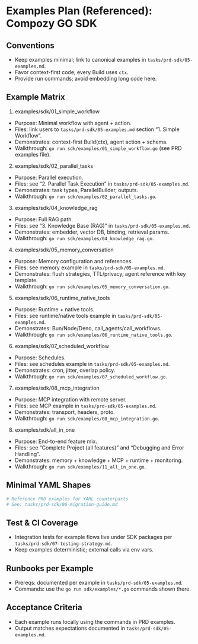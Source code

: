 # Examples Plan (Referenced): Compozy GO SDK

## Conventions

- Keep examples minimal; link to canonical examples in `tasks/prd-sdk/05-examples.md`.
- Favor context-first code; every Build uses `ctx`.
- Provide run commands; avoid embedding long code here.

## Example Matrix

1. examples/sdk/01_simple_workflow
- Purpose: Minimal workflow with agent + action.
- Files: link users to `tasks/prd-sdk/05-examples.md` section “1. Simple Workflow”.
- Demonstrates: context-first Build(ctx), agent action + schema.
- Walkthrough: `go run sdk/examples/01_simple_workflow.go` (see PRD examples file).

2. examples/sdk/02_parallel_tasks
- Purpose: Parallel execution.
- Files: see “2. Parallel Task Execution” in `tasks/prd-sdk/05-examples.md`.
- Demonstrates: task types, ParallelBuilder, outputs.
- Walkthrough: `go run sdk/examples/02_parallel_tasks.go`.

3. examples/sdk/04_knowledge_rag
- Purpose: Full RAG path.
- Files: see “3. Knowledge Base (RAG)” in `tasks/prd-sdk/05-examples.md`.
- Demonstrates: embedder, vector DB, binding, retrieval params.
- Walkthrough: `go run sdk/examples/04_knowledge_rag.go`.

4. examples/sdk/05_memory_conversation
- Purpose: Memory configuration and references.
- Files: see memory example in `tasks/prd-sdk/05-examples.md`.
- Demonstrates: flush strategies, TTL/privacy, agent reference with key template.
- Walkthrough: `go run sdk/examples/05_memory_conversation.go`.

5. examples/sdk/06_runtime_native_tools
- Purpose: Runtime + native tools.
- Files: see runtime/native tools example in `tasks/prd-sdk/05-examples.md`.
- Demonstrates: Bun/Node/Deno, call_agents/call_workflows.
- Walkthrough: `go run sdk/examples/06_runtime_native_tools.go`.

6. examples/sdk/07_scheduled_workflow
- Purpose: Schedules.
- Files: see schedules example in `tasks/prd-sdk/05-examples.md`.
- Demonstrates: cron, jitter, overlap policy.
- Walkthrough: `go run sdk/examples/07_scheduled_workflow.go`.

7. examples/sdk/08_mcp_integration
- Purpose: MCP integration with remote server.
- Files: see MCP example in `tasks/prd-sdk/05-examples.md`.
- Demonstrates: transport, headers, proto.
- Walkthrough: `go run sdk/examples/08_mcp_integration.go`.

8. examples/sdk/all_in_one
- Purpose: End-to-end feature mix.
- Files: see “Complete Project (all features)” and “Debugging and Error Handling”.
- Demonstrates: memory + knowledge + MCP + runtime + monitoring.
- Walkthrough: `go run sdk/examples/11_all_in_one.go`.

## Minimal YAML Shapes

```yaml
# Reference PRD examples for YAML counterparts
# See: tasks/prd-sdk/06-migration-guide.md
```

## Test & CI Coverage

- Integration tests for example flows live under SDK packages per `tasks/prd-sdk/07-testing-strategy.md`.
- Keep examples deterministic; external calls via env vars.

## Runbooks per Example

- Prereqs: documented per example in `tasks/prd-sdk/05-examples.md`.
- Commands: use the `go run sdk/examples/*.go` commands shown there.

## Acceptance Criteria

- Each example runs locally using the commands in PRD examples.
- Output matches expectations documented in `tasks/prd-sdk/05-examples.md`.
